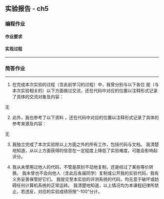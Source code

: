 ## 实验报告 - ch5

### 编程作业

#### 作业要求


#### 实现过程

---

### 简答作业

---

1. 在完成本次实验的过程（含此前学习的过程）中，我曾分别与以下各位 就（与本次实验相关的）以下方面做过交流，还在代码中对应的位置以注释形式记录了具体的交流对象及内容：

无

2. 此外，我也参考了以下资料 ，还在代码中对应的位置以注释形式记录了具体的参考来源及内容：

无

3. 我独立完成了本次实验除以上方面之外的所有工作，包括代码与文档。 我清楚地知道，从以上方面获得的信息在一定程度上降低了实验难度，可能会影响起评分。

4. 我从未使用过他人的代码，不管是原封不动地复制，还是经过了某些等价转换。 我未曾也不会向他人（含此后各届同学）复制或公开我的实验代码，我有义务妥善保管好它们。
   我提交至本实验的评测系统的代码，均无意于破坏或妨碍任何计算机系统的正常运转。
   我清楚地知道，以上情况均为本课程纪律所禁止，若违反，对应的实验成绩将按“-100”分计。